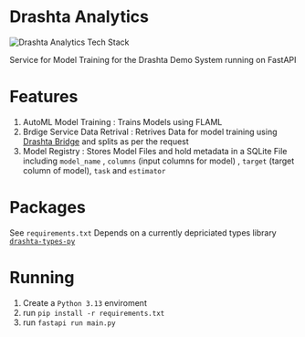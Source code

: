 # Drashta Analytics

![Drashta Analytics Tech Stack](https://github-readme-tech-stack.vercel.app/api/cards?title=Drashta+Analytics+Tech+Stack&lineCount=3&line1=FLAML%2CFLAML%2CF4842D%3Bscikitlearn%2Cscikitlearn%2CF7931E%3B&line2=pydantic%2Cpydantic%2CE92063%3Bpandas%2Cpandas%2C150458%3B&line3=fastapi%2Cfastapi%2C009688%3BSQLModel%2CSQLModel%2C512BD4%3Bsqlite%2Csqlite%2C003B57%3B)


Service for Model Training for the Drashta Demo System running on FastAPI

# Features

1. AutoML Model Training : Trains Models using FLAML
2. Brdige Service Data Retrival : Retrives Data for model training using [Drashta Bridge](https://github.com/learners-analytica/drashta-bridge) and splits as per the request
3. Model Registry : Stores Model Files and hold metadata in a SQLite File including `model_name` , `columns` (input columns for model) , `target` (target column of model), `task` and `estimator`

# Packages 
See `requirements.txt`
Depends on a currently depriciated types library [`drashta-types-py`](https://github.com/learners-analytica/drashta-types-py)

# Running
1. Create a `Python 3.13` enviroment
2. run `pip install -r requirements.txt`
3. run `fastapi run main.py`
